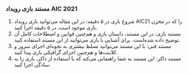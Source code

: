 ### مستند بازی رویداد AIC 2021
1. شروع بازی در ۵ دقیقه:
  در این مقاله می‌توانید بازی رویداد AIC21 را که در مخزن بازی موجود است، در ۵ دقیقه اجرا کنید.
2. مستند بازی:
  در این مستند، داستان بازی و هم‌چنین قوانین و اصطلاحات کامل آن توضیح داده شده‌است. برای آشنایی با بازی می‌توانید از این مستند استفاده کنید.
3. مستند فنی:
  با این مستند می‌توانید تسلط بیشتری به نحوه‌ای اجرای سرور و کلاینت‌ها و هم‌چنین اجرای گرافیکی بازی پیدا کنید.
4. مستند داکر:
  این مستند به شما راهنمایی می‌کند که با استفاده از داکر، بازی را به سادگی اجرا کنید.
